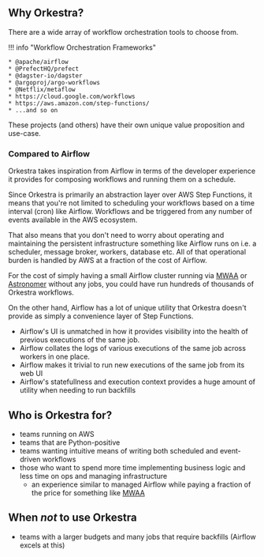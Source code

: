 ## Why Orkestra?

There are a wide array of workflow orchestration tools to choose from.

!!! info "Workflow Orchestration Frameworks"

    * @apache/airflow
    * @PrefectHQ/prefect
    * @dagster-io/dagster
    * @argoproj/argo-workflows
    * @Netflix/metaflow
    * https://cloud.google.com/workflows
    * https://aws.amazon.com/step-functions/
    * ...and so on

These projects (and others) have their own unique value proposition and use-case.

### Compared to Airflow

Orkestra takes inspiration from Airflow in terms of the developer experience it provides for composing workflows
and running them on a schedule.

Since Orkestra is primarily an abstraction layer over AWS Step Functions, it means that you're not limited to scheduling
your workflows based on a time interval (cron) like Airflow. Workflows and be triggered from any number of events available in the AWS ecosystem.

That also means that you don't need to worry about operating and maintaining the persistent infrastructure something
like Airflow runs on i.e. a scheduler, message broker, workers, database etc. All of that operational burden is handled
by AWS at a fraction of the cost of Airflow.

For the cost of simply having a small Airflow cluster running via [MWAA](https://docs.aws.amazon.com/mwaa/latest/userguide/what-is-mwaa.html)
or [Astronomer](https://www.astronomer.io) without any jobs, you could have run hundreds of thousands of Orkestra workflows.

On the other hand, Airflow has a lot of unique utility that Orkestra doesn't provide as simply a convenience layer of Step Functions.

* Airflow's UI is unmatched in how it provides visibility into the health of previous executions of the same job.
* Airflow collates the logs of various executions of the same job across workers in one place.
* Airflow makes it trivial to run new executions of the same job from its web UI
* Airflow's statefullness and execution context provides a huge amount of utility when needing to run backfills

## Who is Orkestra for?

* teams running on AWS
* teams that are Python-positive
* teams wanting intuitive means of writing both scheduled and event-driven workflows
* those who want to spend more time implementing business logic and less time on ops and managing infrastructure
    * an experience similar to managed Airflow while paying a fraction of the price for something like
      [MWAA](https://docs.aws.amazon.com/mwaa/latest/userguide/what-is-mwaa.html)

## When *not* to use Orkestra

* teams with a larger budgets and many jobs that require backfills (Airflow excels at this)
